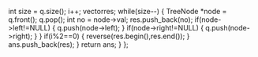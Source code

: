 int size = q.size();
i++;
vector<int>res;
while(size--)
{
TreeNode *node = q.front();
q.pop();
int no = node->val;
res.push_back(no);
if(node->left!=NULL)
{
q.push(node->left);
}
if(node->right!=NULL)
{
q.push(node->right);
}
}
if(i%2==0)
{
reverse(res.begin(),res.end());
}
ans.push_back(res);
}
return ans;
}
};
```